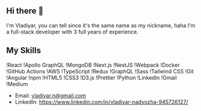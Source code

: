 ## Hi there 👋
I'm Vladiyar, you can tell since it's the same name as my nickname, haha
I'm a full-stack developer with 3 full years of experience.

## My Skills
!React
!Apollo GraphQL
!MongoDB
!Next.js
!NestJS
!Webpack
!Docker
!GitHub Actions
!AWS
!TypeScript
!Redux
!GraphQL
!Sass
!Tailwind CSS
!Git
!Angular
!npm
!HTML5
!CSS3
!D3.js
!Prettier
!Python
!LinkedIn
!Gmail
!Medium

- Email: vladiyar.n@gmail.com
- LinkedIn: https://www.linkedin.com/in/vladiyar-nadyozha-945726127/
<!--
**Vladiyar/Vladiyar** is a ✨ _special_ ✨ repository because its `README.md` (this file) appears on your GitHub profile.

Here are some ideas to get you started:

- 🔭 I’m currently working on ...
- 🌱 I’m currently learning ...
- 👯 I’m looking to collaborate on ...
- 🤔 I’m looking for help with ...
- 💬 Ask me about ...
- 📫 How to reach me: ...
- 😄 Pronouns: ...
- ⚡ Fun fact: ...
-->
